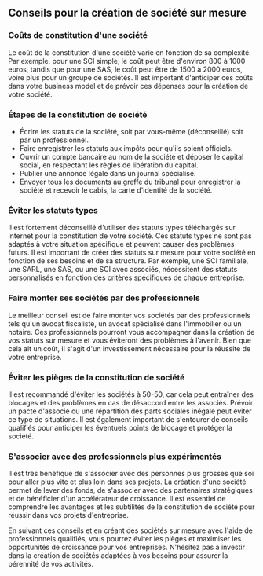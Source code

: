 ## Conseils pour la création de société sur mesure

### Coûts de constitution d'une société

Le coût de la constitution d'une société varie en fonction de sa complexité. Par exemple, pour une SCI simple, le coût peut être d'environ 800 à 1000 euros, tandis que pour une SAS, le coût peut être de 1500 à 2000 euros, voire plus pour un groupe de sociétés. Il est important d'anticiper ces coûts dans votre business model et de prévoir ces dépenses pour la création de votre société.

### Étapes de la constitution de société

- Écrire les statuts de la société, soit par vous-même (déconseillé) soit par un professionnel.
- Faire enregistrer les statuts aux impôts pour qu'ils soient officiels.
- Ouvrir un compte bancaire au nom de la société et déposer le capital social, en respectant les règles de libération du capital.
- Publier une annonce légale dans un journal spécialisé.
- Envoyer tous les documents au greffe du tribunal pour enregistrer la société et recevoir le cabis, la carte d'identité de la société.

### Éviter les statuts types

Il est fortement déconseillé d'utiliser des statuts types téléchargés sur internet pour la constitution de votre société. Ces statuts types ne sont pas adaptés à votre situation spécifique et peuvent causer des problèmes futurs. Il est important de créer des statuts sur mesure pour votre société en fonction de ses besoins et de sa structure. Par exemple, une SCI familiale, une SARL, une SAS, ou une SCI avec associés, nécessitent des statuts personnalisés en fonction des critères spécifiques de chaque entreprise.

### Faire monter ses sociétés par des professionnels

Le meilleur conseil est de faire monter vos sociétés par des professionnels tels qu'un avocat fiscaliste, un avocat spécialisé dans l'immobilier ou un notaire. Ces professionnels pourront vous accompagner dans la création de vos statuts sur mesure et vous éviteront des problèmes à l'avenir. Bien que cela ait un coût, il s'agit d'un investissement nécessaire pour la réussite de votre entreprise.

### Éviter les pièges de la constitution de société

Il est recommandé d'éviter les sociétés à 50-50, car cela peut entraîner des blocages et des problèmes en cas de désaccord entre les associés. Prévoir un pacte d'associé ou une répartition des parts sociales inégale peut éviter ce type de situations. Il est également important de s'entourer de conseils qualifiés pour anticiper les éventuels points de blocage et protéger la société.

### S'associer avec des professionnels plus expérimentés

Il est très bénéfique de s'associer avec des personnes plus grosses que soi pour aller plus vite et plus loin dans ses projets. La création d'une société permet de lever des fonds, de s'associer avec des partenaires stratégiques et de bénéficier d'un accélérateur de croissance. Il est essentiel de comprendre les avantages et les subtilités de la constitution de société pour réussir dans vos projets d'entreprise.

En suivant ces conseils et en créant des sociétés sur mesure avec l'aide de professionnels qualifiés, vous pourrez éviter les pièges et maximiser les opportunités de croissance pour vos entreprises. N'hésitez pas à investir dans la création de sociétés adaptées à vos besoins pour assurer la pérennité de vos activités.